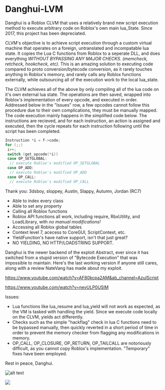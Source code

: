 # Danghui-LVM
Danghui is a Roblox CLVM that uses a relatively brand new script execution method to execute arbitrary code on Roblox's own main lua_State. Since 2017, this project has been depreciated.  

CLVM's objective is to achieve script execution through a custom virtual machine that operates on a foreign, untranslated and incompatable lua state. It copies the Lua C functions from Roblox to a seperate DLL, and does everything *WITHOUT BYPASSING ANY MAJOR CHECKS. (memcheck, retcheck, hookcheck, etc)*. This is an amazing solution to executing code compared to proto conversion/bytecode conversion, as it rarely touches anything in Roblox's memory, and rarely calls any Roblox functions externally, while outsourcing all of the execution work to the local lua_state. 

The CLVM achieves all of the above by only compiling all of the lua code on it's own external lua state. The operations are then saved, wrapped into Roblox's implementation of every opcode, and executed in order. Addressed below in the "Issues" row, a few opcodes cannot follow this procedure due to their own complications, they must be manually mapped. The code execution mainly happens in the simplified code below. The instructions are recieved, and for each instruction, an action is assigned and executed, then the cycle repeats for each instruction following until the script has been completed.

```C++
Instruction *i = f->code; 
for (;;)
 i++;
 switch (get_opcode(*i))
 case OP_SETGLOBAL:
  // execute Roblox's modified OP_SETGLOBAL
 case OP_ADD:
  // execute Roblox's modified OP_ADD
 case OP_CALL:
  // execute Roblox's modified OP_CALL
 ```



Thank you:
  3dsboy, sloppey, Austin, Slappy, Autumn, Jordan (RC7)

- Able to index every class
- Able to set any property
- Calling all Roblox functions
- Roblox API functions all work, including require, RbxUtility, and LoadLibrary, with *no manual modifications!*
- Accessing all Roblox global tables
- Context level 7, acecess to CoreGUI, ScriptContext, etc.
- YieldFunction's have native support, isn't that just great?
- NO YIELDING, NO HTTP/LOADSTRING SUPPORT.

Danghui is the newer backend of the exploit Abstract, ever since it has switched from a stupid version of "Bytecode Execution" that was impossible to maintain. Here's the last working version if anyone still cares, along with a review NateVang has made about my exploit.

https://www.youtube.com/watch?v=AF80kcpa2AM&ab_channel=AzulScript


https://www.youtube.com/watch?v=nevULP0USlM


Issues:
- Lua functions like lua_resume and lua_yield will not work as expected, as the VM is tasked with handling the yield. Since we execute code locally on the CLVM, yields act differently.
- Checks such as the simple "hackflag" check in lua C functions need to be bypassed manually, then quickly reverted in a short period of time in order to prevent the memory checker from flagging any modifications in memory. 
- OP_CALL, OP_CLOSURE, OP_RETURN, OP_TAILCALL are notoriously difficult, as you cannot copy Roblox's implementation. "Temporary" fixes have been employed.

Rest in peace, Danghui.

![alt text](https://i.gyazo.com/ce3605f365825afa4b608ebfd360bcbf.png)


![](https://i.gyazo.com/6956f5a853072cd75d915f422bec5690.gif)
